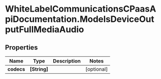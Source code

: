 # WhiteLabelCommunicationsCPaasApiDocumentation.ModelsDeviceOutputFullMediaAudio

## Properties

Name | Type | Description | Notes
------------ | ------------- | ------------- | -------------
**codecs** | **[String]** |  | [optional] 



